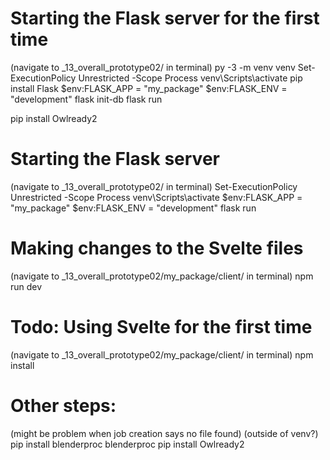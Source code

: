 # Starting the Flask server for the first time
(navigate to _13_overall_prototype02/ in terminal)
py -3 -m venv venv
Set-ExecutionPolicy Unrestricted -Scope Process
venv\Scripts\activate
pip install Flask
$env:FLASK_APP = "my_package"
$env:FLASK_ENV = "development"
flask init-db
flask run


pip install Owlready2


# Starting the Flask server
(navigate to _13_overall_prototype02/ in terminal)
Set-ExecutionPolicy Unrestricted -Scope Process
venv\Scripts\activate
$env:FLASK_APP = "my_package"
$env:FLASK_ENV = "development"
flask run

# Making changes to the Svelte files
(navigate to _13_overall_prototype02/my_package/client/ in terminal)
npm run dev

# Todo: Using Svelte for the first time
(navigate to _13_overall_prototype02/my_package/client/ in terminal)
npm install



# Other steps:
(might be problem when job creation says no file found)
(outside of venv?)
pip install blenderproc
blenderproc pip install Owlready2




